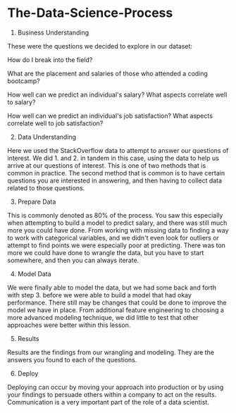 # The-Data-Science-Process


1. Business Understanding

These were the questions we decided to explore in our dataset:

How do I break into the field?

What are the placement and salaries of those who attended a coding bootcamp?

How well can we predict an individual's salary? What aspects correlate well to salary?

How well can we predict an individual's job satisfaction? What aspects correlate well to job satisfaction?


2. Data Understanding

Here we used the StackOverflow data to attempt to answer our questions of interest. We did 1. and 2. in tandem in this case, using the data to help us arrive at our questions of interest. This is one of two methods that is common in practice. The second method that is common is to have certain questions you are interested in answering, and then having to collect data related to those questions.


3. Prepare Data

This is commonly denoted as 80% of the process. You saw this especially when attempting to build a model to predict salary, and there was still much more you could have done. From working with missing data to finding a way to work with categorical variables, and we didn't even look for outliers or attempt to find points we were especially poor at predicting. There was ton more we could have done to wrangle the data, but you have to start somewhere, and then you can always iterate.


4. Model Data

We were finally able to model the data, but we had some back and forth with step 3. before we were able to build a model that had okay performance. There still may be changes that could be done to improve the model we have in place. From additional feature engineering to choosing a more advanced modeling technique, we did little to test that other approaches were better within this lesson.


5. Results

Results are the findings from our wrangling and modeling. They are the answers you found to each of the questions.


6. Deploy

Deploying can occur by moving your approach into production or by using your findings to persuade others within a company to act on the results. Communication is a very important part of the role of a data scientist.
